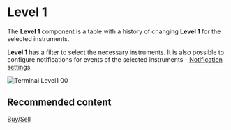 # Level 1

The **Level 1** component is a table with a history of changing **Level 1** for the selected instruments.

**Level 1** has a filter to select the necessary instruments. It is also possible to configure notifications for events of the selected instruments \- [Notification settings](Designer_notification_Setting.md).

![Terminal Level1 00](~/images/Terminal_Level1_00.png)

## Recommended content

[Buy\/Sell](Terminal_Buy_Sell.md)
